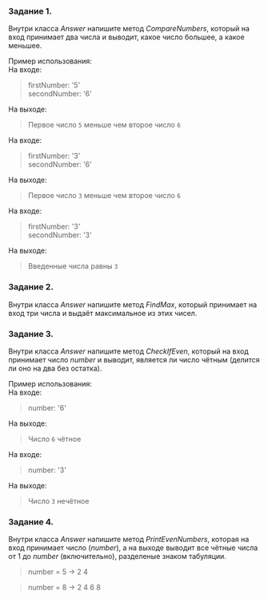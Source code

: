 ### Задание 1.
Внутри класса *Answer* напишите метод *CompareNumbers*, который на вход принимает два числа и выводит, какое число большее, а какое меньшее.

Пример использования:<br>
На входе:
>firstNumber: '5'<br>
>secondNumber: '6'

На выходе:
>Первое число `5` меньше чем второе число `6`

На входе:
>firstNumber: '3'<br>
>secondNumber: '6'

На выходе:
>Первое число `3` меньше чем второе число `6`

На входе:
>firstNumber: '3'<br>
>secondNumber: '3'


На выходе:
>Введенные числа равны `3`

### Задание 2.
Внутри класса *Answer* напишите метод *FindMax*, который принимает на вход три числа и выдаёт максимальное из этих чисел.

### Задание 3.
Внутри класса *Answer* напишите метод *CheckIfEven*, который на вход принимает число *number* и выводит, является ли число чётным (делится ли оно на два без остатка).

Пример использования:<br>
На входе:
>number: '6'

На выходе:
>Число `6` чётное

На входе:
>number: '3'

На выходе:
>Число `3` нечётное

### Задание 4.

Внутри класса *Answer* напишите метод *PrintEvenNumbers*, которая на вход принимает число (*number*), а на выходе выводит все чётные числа от 1 до *number* (включительно), разделеные знаком табуляции.


>number = 5 -> 2    4

>number = 8 -> 2    4    6    8